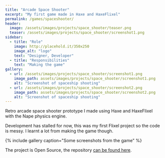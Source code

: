 ```yaml
---
title: "Arcade Space Shooter"
excerpt: "My first game made in Haxe and HaxeFlixel"
permalink: /games/spaceshooter/
header: 
  image: /assets/images/projects/space_shooter/teaser.png
  teaser: /assets/images/projects/space_shooter/screenshot1.png
sidebar: 
  - title: "Role"
    image: http://placehold.it/350x250
    image_alt: "logo"
    text: "Designer, Developer"
  - title: "Responsibilities"
    text: "Making the game"
gallery:
  - url: /assets/images/projects/space_shooter/screenshot1.png
    image_path: assets/images/projects/space_shooter/screenshot1.png
    alt: "Screenshot of spaceship shooting"
  - url: /assets/images/projects/space_shooter/screenshot2.png
    image_path: assets/images/projects/space_shooter/screenshot2.png
    alt: "Screenshot of spaceship shooting"
---
```


Retro arcade space shooter prototype I made using Haxe and HaxeFlixel with the Nape physics engine.

Development has stalled for now, this was my first Flixel project so the code is messy. I learnt a lot from making the game though.

{% include gallery caption="Some screenshots from the game" %}

The project is Open Source, the repository [can be found here](https://github.com/Gioele-Bencivenga/FlixelGame).
